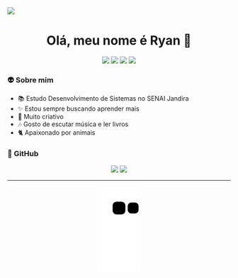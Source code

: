 <img src="https://thgsousa.tech/wp-content/uploads/2022/04/1.gif">

<h1 align="center"> Olá, meu nome é Ryan 🦋 </h1>

<div  align="center">
<a href="https://www.instagram.com/ryan.alveszzz/" target="_blank"><img src="https://img.shields.io/badge/Instagram-E4405F?style=flat-squarer&logo=Instagram&logoColor=white"></a>
<a href="https://www.linkedin.com/in/ryan-alvesz/" target="_blank"><img src="https://img.shields.io/badge/-LinkedIn-blue?style=flat-square&logo=LinkedIn&logoColor=white"></a>
<a href="mailto:ra546038@gmail.com" target="_blank"><img src="https://img.shields.io/badge/-Gmail-c14438?style=flat-square&logo=Gmail&logoColor=white"></a>
<a href="www.github.com/RyanAlvesz.com" target="_blank"><img src="https://img.shields.io/github/followers/RyanAlvesz?label=follow&style=social"></a>
</div>

### 👽 Sobre mim
- 📚 Estudo Desenvolvimento de Sistemas no SENAI Jandira 
- ✨ Estou sempre buscando aprender mais
- 🌹 Muito criativo
- 🎶 Gosto de escutar música e ler livros 
- 🐈 Apaixonado por animais
  
### 🤖 GitHub
<div style="display: inline_block" align="center">
  <img height="160em" src="https://github-readme-stats.vercel.app/api?username=RyanAlvesz&show_icons=true&theme=tokyonight&include_all_commits=true&count_private=true"/>
  <img height="160em" src="https://github-readme-stats.vercel.app/api/top-langs/?username=RyanAlvesz&layout=compact&langs_count=7&theme=tokyonight"/>
</div>
  
  -----
<div align="center">
<img src="https://github.com/RyanAlvesz/RyanAlvesz/blob/output/github-contribution-grid-snake.svg">
</div>
